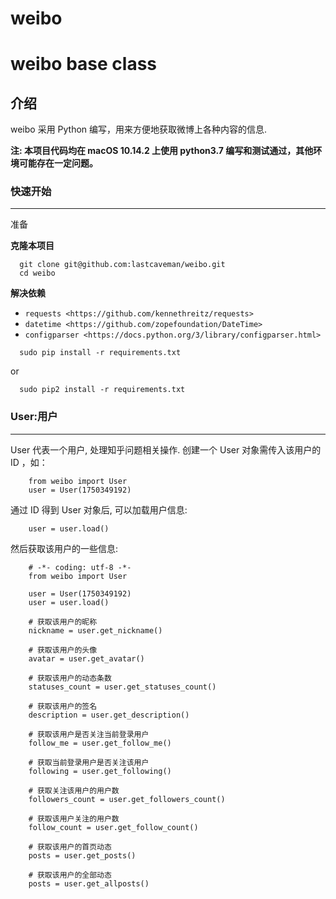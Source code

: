 # weibo
weibo base class
===============================


介绍
----

weibo 采用 Python 编写，用来方便地获取微博上各种内容的信息.

**注: 本项目代码均在 macOS 10.14.2 上使用 python3.7 编写和测试通过，其他环境可能存在一定问题。**

### 快速开始 ###
---------

准备

**克隆本项目**
```
  git clone git@github.com:lastcaveman/weibo.git
  cd weibo
```

**解决依赖**

* `requests <https://github.com/kennethreitz/requests>`
* `datetime <https://github.com/zopefoundation/DateTime>`
* `configparser <https://docs.python.org/3/library/configparser.html>`


```
  sudo pip install -r requirements.txt
```

or

```
  sudo pip2 install -r requirements.txt
```

### User:用户 ###
---------
User 代表一个用户, 处理知乎问题相关操作. 创建一个 User 对象需传入该用户的 ID ，如：

```
    from weibo import User
    user = User(1750349192)
```

通过 ID 得到 User 对象后, 可以加载用户信息:
```
    user = user.load()
```
然后获取该用户的一些信息:

```
    # -*- coding: utf-8 -*-
    from weibo import User
    
    user = User(1750349192)
    user = user.load()

    # 获取该用户的昵称
    nickname = user.get_nickname()
    
    # 获取该用户的头像
    avatar = user.get_avatar()
    
    # 获取该用户的动态条数
    statuses_count = user.get_statuses_count()
    
    # 获取该用户的签名
    description = user.get_description()
    
    # 获取该用户是否关注当前登录用户
    follow_me = user.get_follow_me()
    
    # 获取当前登录用户是否关注该用户
    following = user.get_following()
    
    # 获取关注该用户的用户数
    followers_count = user.get_followers_count()
    
    # 获取该用户关注的用户数
    follow_count = user.get_follow_count()
    
    # 获取该用户的首页动态
    posts = user.get_posts()
    
    # 获取该用户的全部动态
    posts = user.get_allposts()
```